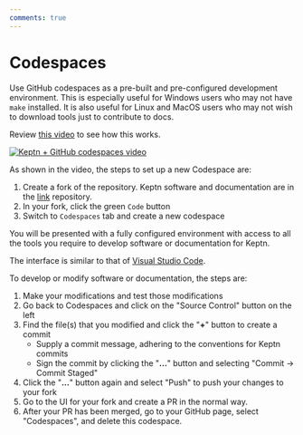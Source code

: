 ```yaml
---
comments: true
---
```


# Codespaces

Use GitHub codespaces as a pre-built and pre-configured development environment.
This is especially useful for Windows users
who may not have `make` installed.
It is also useful for Linux and MacOS users
who may not wish to download tools just to contribute to docs.

Review [this video](https://www.youtube.com/watch?v=sFNzOhZw7Eg) to see how this works.

[![Keptn + GitHub codespaces video](https://img.youtube.com/vi/sFNzOhZw7Eg/0.jpg)](https://www.youtube.com/watch?v=sFNzOhZw7Eg)

As shown in the video, the steps to set up a new Codespace are:

1. Create a fork of the repository.
   Keptn software and documentation are in the
   [link](https://github.com/keptn/lifecycle-toolkit)
   repository.
1. In your fork, click the green `Code` button
1. Switch to `Codespaces` tab and create a new codespace

You will be presented with a fully configured environment
with access to all the tools you require
to develop software or documentation for Keptn.

The interface is similar to that of
[Visual Studio Code](https://code.visualstudio.com/).

To develop or modify software or documentation, the steps are:

1. Make your modifications and test those modifications
1. Go back to Codespaces and click on the "Source Control" button on the left
1. Find the file(s) that you modified and click the "**+**" button
   to create a commit
   - Supply a commit message, adhering to the conventions for Keptn commits
   - Sign the commit by clicking the "**...**" button
     and selecting "Commit -> Commit Staged"
1. Click the "**...**" button again
   and select "Push" to push your changes to your fork
1. Go to the UI for your fork and create a PR in the normal way.
1. After your PR has been merged,
   go to your GitHub page, select "Codespaces", and delete this codespace.
